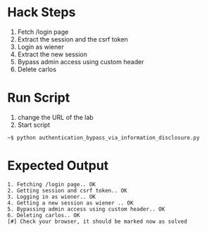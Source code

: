 # Hack Steps

1. Fetch /login page
2. Extract the session and the csrf token
3. Login as wiener
4. Extract the new session
5. Bypass admin access using custom header
6. Delete carlos

# Run Script

1. change the URL of the lab
2. Start script

```
~$ python authentication_bypass_via_information_disclosure.py
```

# Expected Output

```
1. Fetching /login page.. OK
2. Getting session and csrf token.. OK
3. Logging in as wiener.. OK
4. Getting a new session as wiener .. OK
5. Bypassing admin access using custom header.. OK
6. Deleting carlos.. OK
[#] Check your browser, it should be marked now as solved
```
